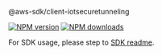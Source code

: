 @aws-sdk/client-iotsecuretunneling

[![NPM version](https://img.shields.io/npm/v/@aws-sdk/client-iotsecuretunneling/rc.svg)](https://www.npmjs.com/package/@aws-sdk/client-iotsecuretunneling)
[![NPM downloads](https://img.shields.io/npm/dm/@aws-sdk/client-iotsecuretunneling.svg)](https://www.npmjs.com/package/@aws-sdk/client-iotsecuretunneling)

For SDK usage, please step to [SDK readme](https://github.com/aws/aws-sdk-js-v3).
